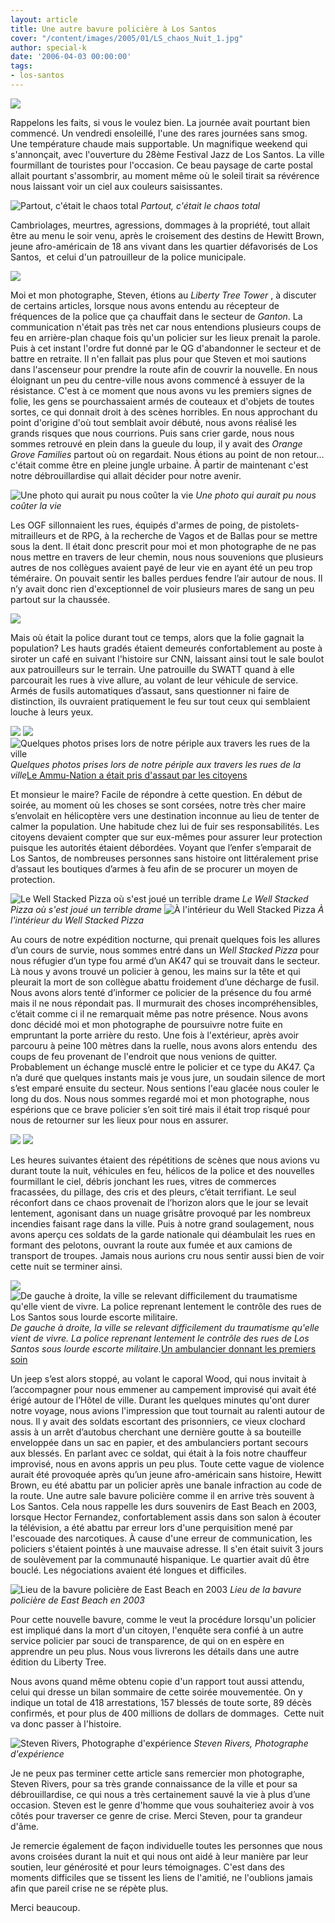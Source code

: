 ```yaml
---
layout: article
title: Une autre bavure policière à Los Santos
cover: "/content/images/2005/01/LS_chaos_Nuit_1.jpg"
author: special-k
date: '2006-04-03 00:00:00'
tags:
- los-santos
---
```


![](/content/images/2005/01/Los_Santos_Sunset_Downtown.jpg)

Rappelons les faits, si vous le voulez bien. La journée avait pourtant bien commencé. Un vendredi ensoleillé, l'une des rares journées sans smog. Une température chaude mais supportable. Un magnifique weekend qui s'annonçait, avec l'ouverture du 28ème Festival Jazz de Los Santos. La ville fourmillant de touristes pour l'occasion. Ce beau paysage de carte postal allait pourtant s'assombrir, au moment même où le soleil tirait sa révérence nous laissant voir un ciel aux couleurs saisissantes.

![Partout, c'était le chaos total](/content/images/2005/01/LS_chaos_Nuit_2.jpg)
_Partout, c'était le chaos total_

Cambriolages, meurtres, agressions, dommages à la propriété, tout allait être au menu le soir venu, après le croisement des destins de Hewitt Brown, jeune afro-américain de 18 ans vivant dans les quartier défavorisés de Los Santos,&nbsp; et celui d'un patrouilleur de la police municipale.

![](/content/images/2005/01/LS_chaos_Nuit_1.jpg)

Moi et mon photographe, Steven, étions au _Liberty Tree Tower_ , à discuter de certains articles, lorsque nous avons entendu au récepteur de fréquences de la police que ça chauffait dans le secteur de _Ganton_. La communication n'était pas très net car nous entendions plusieurs coups de feu en arrière-plan chaque fois qu'un policier sur les lieux prenait la parole. Puis à cet instant l'ordre fut donné par le QG d'abandonner le secteur et de battre en retraite. Il n'en fallait pas plus pour que Steven et moi sautions dans l'ascenseur pour prendre la route afin de couvrir la nouvelle. En nous éloignant un peu du centre-ville nous avons commencé à essuyer de la résistance. C'est à ce moment que nous avons vu les premiers signes de folie, les gens se pourchassaient armés de couteaux et d'objets de toutes sortes, ce qui donnait droit à des scènes horribles. En nous approchant du point d'origine d'où tout semblait avoir débuté, nous avons réalisé les grands risques que nous courrions. Puis sans crier garde, nous nous sommes retrouvé en plein dans la gueule du loup, il y avait des _Orange Grove Families_ partout où on regardait. Nous étions au point de non retour... c'était comme être en pleine jungle urbaine. À partir de maintenant c'est notre débrouillardise qui allait décider pour notre avenir.

![Une photo qui aurait pu nous coûter la vie](/content/images/2005/01/LS_OGF_feu.jpg)
_Une photo qui aurait pu nous coûter la vie_

Les OGF sillonnaient les rues, équipés d'armes de poing, de pistolets-mitrailleurs et de RPG, à la recherche de Vagos et de Ballas pour se mettre sous la dent. Il était donc prescrit pour moi et mon photographe de ne pas nous mettre en travers de leur chemin, nous nous souvenions que plusieurs autres de nos collègues avaient payé de leur vie en ayant été un peu trop téméraire. On pouvait sentir les balles perdues fendre l’air autour de nous. Il n’y avait donc rien d'exceptionnel de voir plusieurs mares de sang un peu partout sur la chaussée.

![](/content/images/2005/01/LSPD_Swatt.jpg)

Mais où était la police durant tout ce temps, alors que la folie gagnait la population? Les hauts gradés étaient demeurés confortablement au poste à siroter un café en suivant l'histoire sur CNN, laissant ainsi tout le sale boulot aux patrouilleurs sur le terrain. Une patrouille du SWATT quand à elle parcourait les rues à vive allure, au volant de leur véhicule de service. Armés de fusils automatiques d’assaut, sans questionner ni faire de distinction, ils ouvraient pratiquement le feu sur tout ceux qui semblaient louche à leurs yeux.

![](/content/images/2005/01/Super_GT_en_morceau.jpg)
![](/content/images/2005/01/Auto_en_feu.jpg)
![Quelques photos prises lors de notre périple aux travers les rues de la ville](/content/images/2005/01/Bagarre_sur_autoroute.jpg)
_Quelques photos prises lors de notre périple aux travers les rues de la ville_[Le Ammu-Nation a était pris d'assaut par les citoyens](/content/images/2005/01/LS_Ammu-Nation.jpg)

Et monsieur le maire? Facile de répondre à cette question. En début de soirée, au moment où les choses se sont corsées, notre très cher maire s’envolait en hélicoptère vers une destination inconnue au lieu de tenter de calmer la population. Une habitude chez lui de fuir ses responsabilités. Les citoyens devaient compter que sur eux-mêmes pour assurer leur protection puisque les autorités étaient débordées. Voyant que l’enfer s’emparait de Los Santos, de nombreuses personnes sans histoire ont littéralement prise d’assaut les boutiques d’armes à feu afin de se procurer un moyen de protection.

![Le Well Stacked Pizza où s'est joué un terrible drame](/content/images/2005/01/LSPD_copmurder_1.jpg)
_Le Well Stacked Pizza où s'est joué un terrible drame_[](/content/images/2005/01/LSPD_copmurder_2.jpg)
![À l'intérieur du Well Stacked Pizza](/content/images/2005/01/LSPD_copmurder_3.jpg)
_À l'intérieur du Well Stacked Pizza_

Au cours de notre expédition nocturne, qui prenait quelques fois les allures d’un cours de survie, nous sommes entré dans un _Well Stacked Pizza_ pour nous réfugier d’un type fou armé d’un AK47 qui se trouvait dans le secteur.&nbsp; Là nous y avons trouvé un policier à genou, les mains sur la tête et qui pleurait la mort de son collègue abattu froidement d’une décharge de fusil. Nous avons alors tenté d’informer ce policier de la présence du fou armé mais il ne nous répondait pas. Il murmurait des choses incompréhensibles, c’était comme ci il ne remarquait même pas notre présence. Nous avons donc décidé moi et mon photographe de poursuivre notre fuite en empruntant la porte arrière du resto. Une fois à l'extérieur, après avoir parcouru à peine 100 mètres dans la ruelle, nous avons alors entendu&nbsp; des coups de feu provenant de l'endroit que nous venions de quitter. Probablement un échange musclé entre le policier et ce type du AK47. Ça n’a duré que quelques instants mais je vous jure, un soudain silence de mort s’est emparé ensuite du secteur. Nous sentions l'eau glacée nous couler le long du dos. Nous nous sommes regardé moi et mon photographe, nous espérions que ce brave policier s’en soit tiré mais il était trop risqué pour nous de retourner sur les lieux pour nous en assurer.

![](/content/images/2005/01/LS_chaos_Nuit_3.jpg)
![](/content/images/2005/01/News_van_en_feu.jpg)

Les heures suivantes étaient des répétitions de scènes que nous avions vu durant toute la nuit, véhicules en feu, hélicos de la police et des nouvelles fourmillant le ciel, débris jonchant les rues, vitres de commerces fracassées, du pillage, des cris et des pleurs, c’était terrifiant. Le seul réconfort dans ce chaos provenait de l’horizon alors que le jour se levait lentement, agonisant dans un nuage grisâtre provoqué par les nombreux incendies faisant rage dans la ville. Puis à notre grand soulagement, nous avons aperçu ces soldats de la garde nationale qui déambulait les rues en formant des pelotons, ouvrant la route aux fumée et aux camions de transport de troupes. Jamais nous aurions cru nous sentir aussi bien de voir cette nuit se terminer ainsi.

![](/content/images/2005/01/LS_chaos_Matin_1.jpg)
![De gauche à droite, la ville se relevant difficilement du traumatisme qu'elle vient de vivre. La police reprenant lentement le contrôle des rues de Los Santos sous lourde escorte militaire.](/content/images/2005/01/LS_convoi_blinde.jpg)
_De gauche à droite, la ville se relevant difficilement du traumatisme qu'elle vient de vivre. La police reprenant lentement le contrôle des rues de Los Santos sous lourde escorte militaire._[Un ambulancier donnant les premiers soin](/content/images/2005/01/LS_paramedic_secour.jpg)

Un jeep s’est alors stoppé, au volant le caporal Wood, qui nous invitait à l’accompagner pour nous emmener au campement improvisé qui avait été érigé autour de l’Hôtel de ville. Durant les quelques minutes qu'ont durer notre voyage, nous avions l'impression que tout tournait au ralenti autour de nous. Il y avait des soldats escortant des prisonniers, ce vieux clochard assis à un arrêt d’autobus cherchant une dernière goutte à sa bouteille enveloppée dans un sac en papier, et des ambulanciers portant secours aux blessés. En parlant avec ce soldat, qui était à la fois notre chauffeur improvisé, nous en avons appris un peu plus. Toute cette vague de violence aurait été provoquée après qu’un jeune afro-américain sans histoire, Hewitt Brown, eu été abattu par un policier après une banale infraction au code de la route. Une autre sale bavure policière comme il en arrive très souvent à Los Santos. Cela nous rappelle les durs souvenirs de East Beach en 2003, lorsque Hector Fernandez, confortablement assis dans son salon à écouter la télévision, a été abattu par erreur lors d'une perquisition mené par l'escouade des narcotiques. À cause d'une erreur de communication, les policiers s'étaient pointés à une mauvaise adresse. Il s'en était suivit 3 jours de soulèvement par la communauté hispanique. Le quartier avait dû être bouclé. Les négociations avaient été longues et difficiles.

![Lieu de la bavure policière de East Beach en 2003](/content/images/2005/01/LS_Bavure_Policiere.jpg)
_Lieu de la bavure policière de East Beach en 2003_

Pour cette nouvelle bavure, comme le veut la procédure lorsqu'un policier est impliqué dans la mort d'un citoyen, l'enquête sera confié à un autre service policier par souci de transparence, de qui on en espère en apprendre un peu plus. Nous vous livrerons les détails dans une autre édition du Liberty Tree.

Nous avons quand même obtenu copie d'un rapport tout aussi attendu, celui qui dresse un bilan sommaire de cette soirée mouvementée. On y indique un total de 418 arrestations, 157 blessés de toute sorte, 89 décès confirmés, et pour plus de 400 millions de dollars de dommages.&nbsp; Cette nuit va donc passer à l'histoire.

![Steven Rivers, Photographe d'expérience](/content/images/2005/01/Steven_photographe.jpg)
_Steven Rivers, Photographe d'expérience_

Je ne peux pas terminer cette article sans remercier mon photographe, Steven Rivers, pour sa très grande connaissance de la ville et pour sa débrouillardise, ce qui nous a très certainement sauvé la vie à plus d’une occasion. Steven est le genre d'homme que vous souhaiteriez avoir à vos côtés pour traverser ce genre de crise. Merci Steven, pour ta grandeur d'âme.

Je remercie également de façon individuelle toutes les personnes que nous avons croisées durant la nuit et qui nous ont aidé à leur manière par leur soutien, leur générosité et pour leurs témoignages. C'est dans des moments difficiles que se tissent les liens de l'amitié, ne l'oublions jamais afin que pareil crise ne se répète plus.

Merci beaucoup.

<!--kg-card-end: markdown-->
